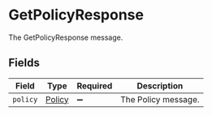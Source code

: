# GetPolicyResponse

The GetPolicyResponse message.


## Fields

| Field                                   | Type                                    | Required                                | Description                             |
| --------------------------------------- | --------------------------------------- | --------------------------------------- | --------------------------------------- |
| `policy`                                | [Policy](../../models/shared/policy.md) | :heavy_minus_sign:                      | The Policy message.                     |